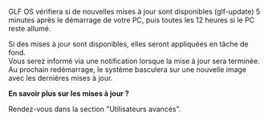 GLF OS vérifiera si de nouvelles mises à jour sont disponibles (glf-update) 5 minutes après le démarrage de votre PC, puis toutes les 12 heures si le PC reste allumé.

Si des mises à jour sont disponibles, elles seront appliquées en tâche de fond.  
Vous serez informé via une notification lorsque la mise à jour sera terminée.  
Au prochain redémarrage, le système basculera sur une nouvelle image avec les dernières mises à jour.

**En savoir plus sur les mises à jour ?**

Rendez-vous dans la section "Utilisateurs avancés".
